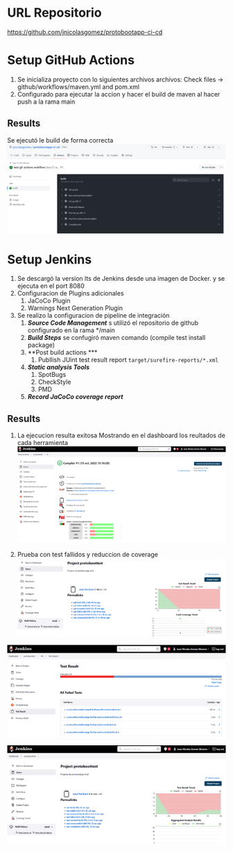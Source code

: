 # URL Repositorio
https://github.com/jnicolasgomez/protobootapp-ci-cd
# Setup GitHub Actions
1. Se inicializa proyecto con lo siguientes archivos archivos: Check files -> github/workflows/maven.yml and pom.xml
3.  Configurado para ejecutar la accion y hacer el build de maven al hacer push a la rama main
## Results
Se ejecutó le build de forma correcta
![github_results](https://github.com/jnicolasgomez/protobootapp-ci-cd/blob/main/images/github_results_1.png)
# Setup Jenkins
1. Se descargó la version lts de Jenkins desde una imagen de Docker. y se ejecuta en el port 8080
2. Configuracion de Plugins adicionales
    1. JaCoCo Plugin
    2. Warnings Next Generation Plugin
3.  Se realizo la configuracion de pipeline de integración
    1. ***Source Code Management*** s utilizó el repositorio de github configurado en la rama  */main
    2. ***Build Steps*** se confugiró maven comando (compile test install package)
    3. **Post build actions ***
        1. Publlish JUint test result report
           ```target/surefire-reports/*.xml```
    4. ***Static analysis Tools***
        1. SpotBugs
        2. CheckStyle
        3. PMD
    5. ***Record JaCoCo coverage report***

## Results
1. La ejecucion resulta exitosa Mostrando en el dashboard los reultados de cada herramienta
   ![jenkins_results](https://github.com/jnicolasgomez/protobootapp-ci-cd/blob/main/images/jenkins_results_2.png)

2. Prueba con test fallidos y reduccion de coverage
   ![jenkins_results](https://github.com/jnicolasgomez/protobootapp-ci-cd/blob/main/images/jenkins_results_3.png)

![jenkins_results](https://github.com/jnicolasgomez/protobootapp-ci-cd/blob/main/images/jenkins_results_4.png)

![jenkins_results](https://github.com/jnicolasgomez/protobootapp-ci-cd/blob/main/images/jenkins_results_5.png)

